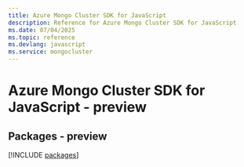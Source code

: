 ```yaml
---
title: Azure Mongo Cluster SDK for JavaScript
description: Reference for Azure Mongo Cluster SDK for JavaScript
ms.date: 07/04/2025
ms.topic: reference
ms.devlang: javascript
ms.service: mongocluster
---
```

# Azure Mongo Cluster SDK for JavaScript - preview
## Packages - preview
[!INCLUDE [packages](mongo-cluster-index.md)]
